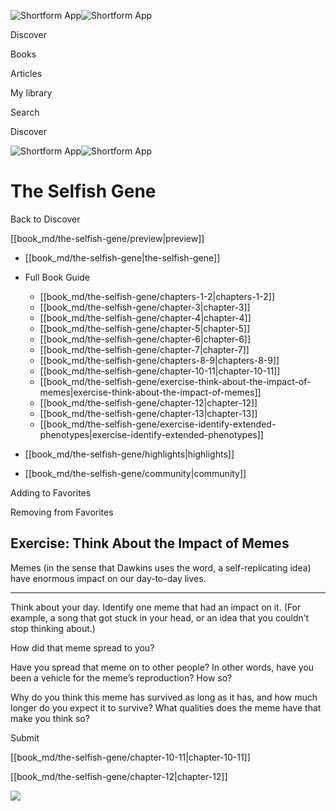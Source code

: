 ![Shortform App](/img/logo.36a2399e.svg)![Shortform App](/img/logo-dark.70c1b072.svg)

Discover

Books

Articles

My library

Search

Discover

![Shortform App](/img/logo.36a2399e.svg)![Shortform App](/img/logo-dark.70c1b072.svg)

# The Selfish Gene

Back to Discover

[[book_md/the-selfish-gene/preview|preview]]

  * [[book_md/the-selfish-gene|the-selfish-gene]]
  * Full Book Guide

    * [[book_md/the-selfish-gene/chapters-1-2|chapters-1-2]]
    * [[book_md/the-selfish-gene/chapter-3|chapter-3]]
    * [[book_md/the-selfish-gene/chapter-4|chapter-4]]
    * [[book_md/the-selfish-gene/chapter-5|chapter-5]]
    * [[book_md/the-selfish-gene/chapter-6|chapter-6]]
    * [[book_md/the-selfish-gene/chapter-7|chapter-7]]
    * [[book_md/the-selfish-gene/chapters-8-9|chapters-8-9]]
    * [[book_md/the-selfish-gene/chapter-10-11|chapter-10-11]]
    * [[book_md/the-selfish-gene/exercise-think-about-the-impact-of-memes|exercise-think-about-the-impact-of-memes]]
    * [[book_md/the-selfish-gene/chapter-12|chapter-12]]
    * [[book_md/the-selfish-gene/chapter-13|chapter-13]]
    * [[book_md/the-selfish-gene/exercise-identify-extended-phenotypes|exercise-identify-extended-phenotypes]]
  * [[book_md/the-selfish-gene/highlights|highlights]]
  * [[book_md/the-selfish-gene/community|community]]



Adding to Favorites 

Removing from Favorites 

## Exercise: Think About the Impact of Memes

Memes (in the sense that Dawkins uses the word, a self-replicating idea) have enormous impact on our day-to-day lives.

* * *

Think about your day. Identify one meme that had an impact on it. (For example, a song that got stuck in your head, or an idea that you couldn’t stop thinking about.)

How did that meme spread to you?

Have you spread that meme on to other people? In other words, have you been a vehicle for the meme’s reproduction? How so?

Why do you think this meme has survived as long as it has, and how much longer do you expect it to survive? What qualities does the meme have that make you think so?

Submit 

[[book_md/the-selfish-gene/chapter-10-11|chapter-10-11]]

[[book_md/the-selfish-gene/chapter-12|chapter-12]]

![](https://bat.bing.com/action/0?ti=56018282&Ver=2&mid=7dd70528-26a7-4ff4-a7e9-9d0f1e29ba67&sid=1711133063fa11eebdec89a8b8ae3bbc&vid=171147a063fa11eea7440fcfeb230d96&vids=0&msclkid=N&pi=0&lg=en-US&sw=800&sh=600&sc=24&nwd=1&tl=Shortform%20%7C%20Book&p=https%3A%2F%2Fwww.shortform.com%2Fapp%2Fbook%2Fthe-selfish-gene%2Fexercise-think-about-the-impact-of-memes&r=&lt=419&evt=pageLoad&sv=1&rn=721146)

